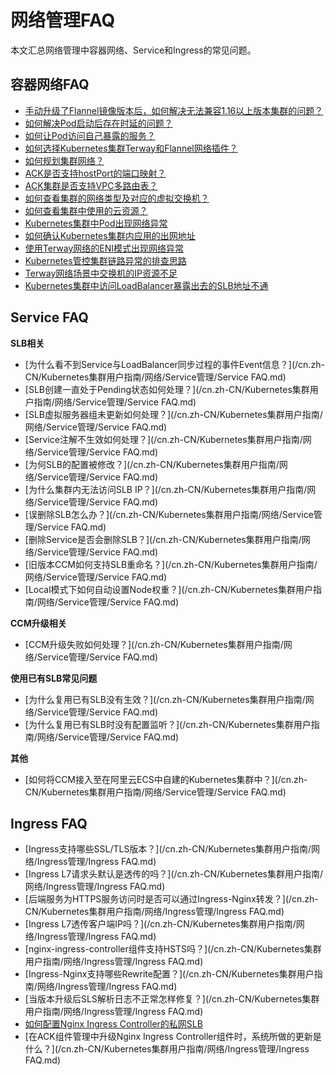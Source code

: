 # 网络管理FAQ

本文汇总网络管理中容器网络、Service和Ingress的常见问题。

## 容器网络FAQ

-   [手动升级了Flannel镜像版本后，如何解决无法兼容1.16以上版本集群的问题？](/cn.zh-CN/Kubernetes集群用户指南/网络/容器网络CNI/容器网络FAQ.md)
-   [如何解决Pod启动后存在时延的问题？](/cn.zh-CN/Kubernetes集群用户指南/网络/容器网络CNI/容器网络FAQ.md)
-   [如何让Pod访问自己暴露的服务？](/cn.zh-CN/Kubernetes集群用户指南/网络/容器网络CNI/容器网络FAQ.md)
-   [如何选择Kubernetes集群Terway和Flannel网络插件？](/cn.zh-CN/Kubernetes集群用户指南/网络/容器网络CNI/容器网络FAQ.md)
-   [如何规划集群网络？](/cn.zh-CN/Kubernetes集群用户指南/网络/容器网络CNI/容器网络FAQ.md)
-   [ACK是否支持hostPort的端口映射？](/cn.zh-CN/Kubernetes集群用户指南/网络/容器网络CNI/容器网络FAQ.md)
-   [ACK集群是否支持VPC多路由表？](/cn.zh-CN/Kubernetes集群用户指南/网络/容器网络CNI/容器网络FAQ.md)
-   [如何查看集群的网络类型及对应的虚拟交换机？](/cn.zh-CN/Kubernetes集群用户指南/网络/容器网络CNI/容器网络FAQ.md)
-   [如何查看集群中使用的云资源？](/cn.zh-CN/Kubernetes集群用户指南/网络/容器网络CNI/容器网络FAQ.md)
-   [Kubernetes集群中Pod出现网络异常](~~142373~~)
-   [如何确认Kubernetes集群内应用的出网地址](~~142274~~)
-   [使用Terway网络的ENI模式出现网络异常](~~147426~~)
-   [Kubernetes管控集群链路异常的排查思路](~~149275~~)
-   [Terway网络场景中交换机的IP资源不足](~~189784~~)
-   [Kubernetes集群中访问LoadBalancer暴露出去的SLB地址不通](~~171437~~)

## Service FAQ

**SLB相关**

-   [为什么看不到Service与LoadBalancer同步过程的事件Event信息？](/cn.zh-CN/Kubernetes集群用户指南/网络/Service管理/Service FAQ.md)
-   [SLB创建一直处于Pending状态如何处理？](/cn.zh-CN/Kubernetes集群用户指南/网络/Service管理/Service FAQ.md)
-   [SLB虚拟服务器组未更新如何处理？](/cn.zh-CN/Kubernetes集群用户指南/网络/Service管理/Service FAQ.md)
-   [Service注解不生效如何处理？](/cn.zh-CN/Kubernetes集群用户指南/网络/Service管理/Service FAQ.md)
-   [为何SLB的配置被修改？](/cn.zh-CN/Kubernetes集群用户指南/网络/Service管理/Service FAQ.md)
-   [为什么集群内无法访问SLB IP？](/cn.zh-CN/Kubernetes集群用户指南/网络/Service管理/Service FAQ.md)
-   [误删除SLB怎么办？](/cn.zh-CN/Kubernetes集群用户指南/网络/Service管理/Service FAQ.md)
-   [删除Service是否会删除SLB？](/cn.zh-CN/Kubernetes集群用户指南/网络/Service管理/Service FAQ.md)
-   [旧版本CCM如何支持SLB重命名？](/cn.zh-CN/Kubernetes集群用户指南/网络/Service管理/Service FAQ.md)
-   [Local模式下如何自动设置Node权重？](/cn.zh-CN/Kubernetes集群用户指南/网络/Service管理/Service FAQ.md)

**CCM升级相关**

-   [CCM升级失败如何处理？](/cn.zh-CN/Kubernetes集群用户指南/网络/Service管理/Service FAQ.md)

**使用已有SLB常见问题**

-   [为什么复用已有SLB没有生效？](/cn.zh-CN/Kubernetes集群用户指南/网络/Service管理/Service FAQ.md)
-   [为什么复用已有SLB时没有配置监听？](/cn.zh-CN/Kubernetes集群用户指南/网络/Service管理/Service FAQ.md)

**其他**

-   [如何将CCM接入至在阿里云ECS中自建的Kubernetes集群中？](/cn.zh-CN/Kubernetes集群用户指南/网络/Service管理/Service FAQ.md)

## Ingress FAQ

-   [Ingress支持哪些SSL/TLS版本？](/cn.zh-CN/Kubernetes集群用户指南/网络/Ingress管理/Ingress FAQ.md)
-   [Ingress L7请求头默认是透传的吗？](/cn.zh-CN/Kubernetes集群用户指南/网络/Ingress管理/Ingress FAQ.md)
-   [后端服务为HTTPS服务访问时是否可以通过Ingress-Nginx转发？](/cn.zh-CN/Kubernetes集群用户指南/网络/Ingress管理/Ingress FAQ.md)
-   [Ingress L7透传客户端IP吗？](/cn.zh-CN/Kubernetes集群用户指南/网络/Ingress管理/Ingress FAQ.md)
-   [nginx-ingress-controller组件支持HSTS吗？](/cn.zh-CN/Kubernetes集群用户指南/网络/Ingress管理/Ingress FAQ.md)
-   [Ingress-Nginx支持哪些Rewrite配置？](/cn.zh-CN/Kubernetes集群用户指南/网络/Ingress管理/Ingress FAQ.md)
-   [当版本升级后SLS解析日志不正常怎样修复？](/cn.zh-CN/Kubernetes集群用户指南/网络/Ingress管理/Ingress FAQ.md)
-   [如何配置Nginx Ingress Controller的私网SLB](~~142097~~)
-   [在ACK组件管理中升级Nginx Ingress Controller组件时，系统所做的更新是什么？](/cn.zh-CN/Kubernetes集群用户指南/网络/Ingress管理/Ingress FAQ.md)


